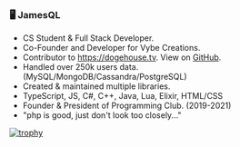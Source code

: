### 🖥️ JamesQL
- CS Student & Full Stack Developer.
- Co-Founder and Developer for Vybe Creations.
- Contributor to https://dogehouse.tv. View on [GitHub](https://github.com/benawad/dogehouse).
- Handled over 250k users data. (MySQL/MongoDB/Cassandra/PostgreSQL)
- Created & maintained multiple libraries.
- TypeScript, JS, C#, C++, Java, Lua, Elixir, HTML/CSS
- Founder & President of Programming Club. (2019-2021)
- "php is good, just don't look too closely..."

[![trophy](https://github-profile-trophy.vercel.app/?username=jamesql&theme=gruvbox&title=MultiLanguage,Commit,Repositories,Issues)](https://github.com/ryo-ma/github-profile-trophy)

